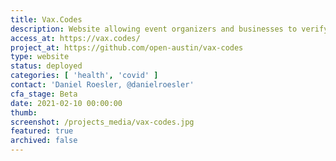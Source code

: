 ```yaml
---
title: Vax.Codes
description: Website allowing event organizers and businesses to verify that someone has received a Covid-19 vaccine by scanning a QR code issued by an approved health organization.
access_at: https://vax.codes/
project_at: https://github.com/open-austin/vax-codes
type: website
status: deployed
categories: [ 'health', 'covid' ]
contact: 'Daniel Roesler, @danielroesler'
cfa_stage: Beta
date: 2021-02-10 00:00:00
thumb:
screenshot: /projects_media/vax-codes.jpg
featured: true
archived: false
---
```

